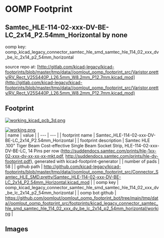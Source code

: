 # OOMP Footprint  
## Samtec_HLE-114-02-xxx-DV-BE-LC_2x14_P2.54mm_Horizontal  by none  
  
oomp key: oomp_kicad_legacy_connector_samtec_hle_smd_samtec_hle_114_02_xxx_dv_be_lc_2x14_p2_54mm_horizontal  
  
source repo at: [http://gitlab.com/kicad-legacy/kicad-footprints/blob/master/tmp/data//oomlout_oomp_footprint_src/Varistor.pretty/RV_Rect_V25S440P_L26.5mm_W8.2mm_P12.7mm.kicad_mod](http://gitlab.com/kicad-legacy/kicad-footprints/blob/master/tmp/data//oomlout_oomp_footprint_src/Varistor.pretty/RV_Rect_V25S440P_L26.5mm_W8.2mm_P12.7mm.kicad_mod)  
## Footprint  
  
[![working_kicad_pcb_3d.png](working_kicad_pcb_3d_600.png)](working_kicad_pcb_3d.png)  
  
[![working.png](working_600.png)](working.png)  
| name | value | 
| --- | --- | 
| footprint name | Samtec_HLE-114-02-xxx-DV-BE-LC_2x14_P2.54mm_Horizontal | 
| footprint description | Samtec HLE .100" Tiger Beam Cost-effective Single Beam Socket Strip, HLE-114-02-xxx-DV-BE-LC, 14 Pins per row (http://suddendocs.samtec.com/prints/hle-1xx-02-xxx-dv-xx-xx-xx-mkt.pdf, http://suddendocs.samtec.com/prints/hle-dv-footprint.pdf), generated with kicad-footprint-generator | 
| number of pads | 58 | 
| github path | http://github.com/kicad-legacy/kicad-footprints/blob/master/tmp/data//oomlout_oomp_footprint_src/Connector_Samtec_HLE_SMD.pretty/Samtec_HLE-114-02-xxx-DV-BE-LC_2x14_P2.54mm_Horizontal.kicad_mod | 
| oomp key | oomp_kicad_legacy_connector_samtec_hle_smd_samtec_hle_114_02_xxx_dv_be_lc_2x14_p2_54mm_horizontal | 
| oomp bot github | https://github.com/oomlout/oomlout_oomp_footprint_bot/tree/main/tmp/data//oomlout_oomp_footprint_src/footprints/kicad_legacy_connector_samtec_hle_smd_samtec_hle_114_02_xxx_dv_be_lc_2x14_p2_54mm_horizontal/working | 
## Images  
